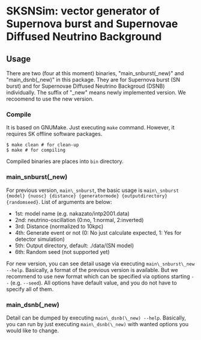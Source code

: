 # SKSNSim: vector generator of Supernova burst and Supernovae Diffused Neutrino Background
## Usage
There are two (four at this moment) binaries, "main\_snburst(\_new)" and "main\_dsnb(\_new)" in this package. They are for Supernova burst (SN burst) and for Supernovae Diffused Neutrino Backgroud (DSNB) individually. The suffix of "\_new" means newly implemented version. We recoomend to use the new version.

### Compile
It is based on GNUMake. Just executing ``make`` command. However, it requires SK offline software packages.
```SHELL
$ make clean # for clean-up
$ make # for compiling
```
Compiled binaries are places into ``bin`` directory.

### main\_snburst(\_new)
For previous version, ``main\_snburst``, the basic usage is ``main\_snburst {model} {nuosc} {distance} {generatormode} {outputdirectory} {randomseed}``. List of arguments are below:
* 1st: model name (e.g. nakazato/intp2001.data)
* 2nd: neutrino-oscillation (0:no, 1:normal, 2:inverted)
* 3rd: Distance (normalized to 10kpc)
* 4th: Generate event or not (0: No just calculate expected, 1: Yes for detector simulation)
* 5th: Output directory, default: ./data/(SN model)
* 6th: Random seed (not supported yet)

For new version, you can see detail usage via executing ``main\_snburst\_new --help``. Basically, a format of the previous version is available. But we recommend to use new format which can be specified via options starting ``--`` (e.g. ``--seed``). All options have default value, and you do not have to specify all of them.


### main\_dsnb(\_new)
Detail can be dumped by executing ``main\_dsnb(\_new) --help``.
Basically, you can run by just executing ``main\_dsnb(\_new)`` with wanted options you would like to change.
